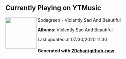 ## Currently Playing on YTMusic

[<img align="left" width="100" src="https://lh3.googleusercontent.com/Zu5did6sjuNeGw3vf4iSxsMyEJ4lc6rPysVMJOtH800aklaNsc-b06fz_w5BhgXSLRL9RJZ_F9o_yck">](https://music.youtube.com/channel/UC_hqZWcuNgQnRTulFy6BN7w)

Sodagreen - Violently Sad And Beautiful

**Albums**: Violently Sad And Beautiful

Last updated at 07/30/2020 11:30

#### Generated with [20chan/github-now](https://github.com/20chan/github-now)


<!--
**20chan/20chan** is a ✨ _special_ ✨ repository because its `README.md` (this file) appears on your GitHub profile.

Here are some ideas to get you started:

- 🔭 I’m currently working on ...
- 🌱 I’m currently learning ...
- 👯 I’m looking to collaborate on ...
- 🤔 I’m looking for help with ...
- 💬 Ask me about ...
- 📫 How to reach me: ...
- 😄 Pronouns: ...
- ⚡ Fun fact: ...
-->
